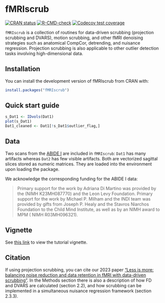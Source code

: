 
<!-- README.md is generated from README.Rmd. Please edit that file -->

# fMRIscrub

<!-- badges: start -->

[![CRAN
status](https://www.r-pkg.org/badges/version/fMRIscrub)](https://cran.r-project.org/package=fMRIscrub)
[![R-CMD-check](https://github.com/mandymejia/fMRIscrub/workflows/R-CMD-check/badge.svg)](https://github.com/mandymejia/fMRIscrub/actions)
[![Codecov test
coverage](https://codecov.io/gh/mandymejia/fMRIscrub/branch/master/graph/badge.svg)](https://app.codecov.io/gh/mandymejia/fMRIscrub?branch=master)
<!-- badges: end -->

`fMRIscrub` is a collection of routines for data-driven scrubbing
(projection scrubbing and DVARS), motion scrubbing, and other fMRI
denoising strategies such as anatomical CompCor, detrending, and
nuisance regression. Projection scrubbing is also applicable to other
outlier detection tasks involving high-dimensional data.

## Installation

You can install the development version of fMRIscrub from CRAN with:

``` r
install.packages("fMRIscrub")
```

## Quick start guide

``` r
s_Dat1 <- IDvols(Dat1)
plot(s_Dat1)
Dat1_cleaned <- Dat1[!s_Dat1$outlier_flag,]
```

## Data

Two scans from the [ABIDE
I](http://fcon_1000.projects.nitrc.org/indi/abide/abide_I.html) are
included in `fMRIscrub`: `Dat1` has many artifacts whereas `Dat2` has
few visible artifacts. Both are vectorized sagittal slices stored as
numeric matrices. They are loaded into the environment upon loading the
package.

We acknowledge the corresponding funding for the ABIDE I data:

> Primary support for the work by Adriana Di Martino was provided by the
> (NIMH K23MH087770) and the Leon Levy Foundation. Primary support for
> the work by Michael P. Milham and the INDI team was provided by gifts
> from Joseph P. Healy and the Stavros Niarchos Foundation to the Child
> Mind Institute, as well as by an NIMH award to MPM ( NIMH
> R03MH096321).

## Vignette

See [this
link](https://github.com/mandymejia/fMRIscrub/blob/master/vignettes/projection_scrubbing.rmd)
to view the tutorial vignette.

## Citation

If using projection scrubbing, you can cite our 2023 paper [“Less is
more: balancing noise reduction and data retention in fMRI with
data-driven
scrubbing”](https://doi.org/10.1016/j.neuroimage.2023.119972). In the
Methods section there is also a description of how FD and DVARS are
calculated (section 2.2), and how scrubbing can be implemented in a
simultaneous nuisance regression framework (section 2.3.3).
